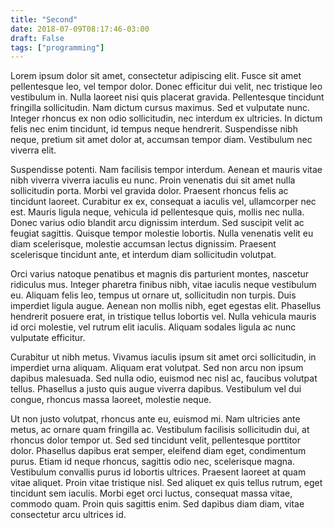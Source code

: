 ```yaml
---
title: "Second"
date: 2018-07-09T08:17:46-03:00
draft: False
tags: ["programming"]
---
```

Lorem ipsum dolor sit amet, consectetur adipiscing elit. Fusce sit amet pellentesque leo, vel tempor dolor. Donec efficitur dui velit, nec tristique leo vestibulum in. Nulla laoreet nisi quis placerat gravida. Pellentesque tincidunt fringilla sollicitudin. Nam dictum cursus maximus. Sed et vulputate nunc. Integer rhoncus ex non odio sollicitudin, nec interdum ex ultricies. In dictum felis nec enim tincidunt, id tempus neque hendrerit. Suspendisse nibh neque, pretium sit amet dolor at, accumsan tempor diam. Vestibulum nec viverra elit.

Suspendisse potenti. Nam facilisis tempor interdum. Aenean et mauris vitae nibh viverra viverra iaculis eu nunc. Proin venenatis dui sit amet nulla sollicitudin porta. Morbi vel gravida dolor. Praesent rhoncus felis ac tincidunt laoreet. Curabitur ex ex, consequat a iaculis vel, ullamcorper nec est. Mauris ligula neque, vehicula id pellentesque quis, mollis nec nulla. Donec varius odio blandit arcu dignissim interdum. Sed suscipit velit ac feugiat sagittis. Quisque tempor molestie lobortis. Nulla venenatis velit eu diam scelerisque, molestie accumsan lectus dignissim. Praesent scelerisque tincidunt ante, et interdum diam sollicitudin volutpat.

Orci varius natoque penatibus et magnis dis parturient montes, nascetur ridiculus mus. Integer pharetra finibus nibh, vitae iaculis neque vestibulum eu. Aliquam felis leo, tempus ut ornare ut, sollicitudin non turpis. Duis imperdiet ligula augue. Aenean non mollis nibh, eget egestas elit. Phasellus hendrerit posuere erat, in tristique tellus lobortis vel. Nulla vehicula mauris id orci molestie, vel rutrum elit iaculis. Aliquam sodales ligula ac nunc vulputate efficitur.

Curabitur ut nibh metus. Vivamus iaculis ipsum sit amet orci sollicitudin, in imperdiet urna aliquam. Aliquam erat volutpat. Sed non arcu non ipsum dapibus malesuada. Sed nulla odio, euismod nec nisl ac, faucibus volutpat tellus. Phasellus a justo quis augue viverra dapibus. Vestibulum vel dui congue, rhoncus massa laoreet, molestie neque.

Ut non justo volutpat, rhoncus ante eu, euismod mi. Nam ultricies ante metus, ac ornare quam fringilla ac. Vestibulum facilisis sollicitudin dui, at rhoncus dolor tempor ut. Sed sed tincidunt velit, pellentesque porttitor dolor. Phasellus dapibus erat semper, eleifend diam eget, condimentum purus. Etiam id neque rhoncus, sagittis odio nec, scelerisque magna. Vestibulum convallis purus id lobortis ultrices. Praesent laoreet at quam vitae aliquet. Proin vitae tristique nisl. Sed aliquet ex quis tellus rutrum, eget tincidunt sem iaculis. Morbi eget orci luctus, consequat massa vitae, commodo quam. Proin quis sagittis enim. Sed dapibus diam diam, vitae consectetur arcu ultrices id.
